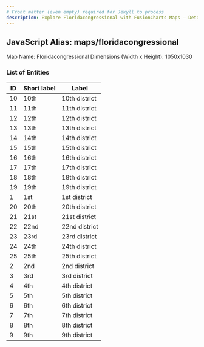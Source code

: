 ```yaml
---
# Front matter (even empty) required for Jekyll to process
description: Explore Floridacongressional with FusionCharts Maps – Detailed features for seamless integration. Try now & enhance your data visualization today! 
---
```


## JavaScript Alias: maps/floridacongressional

Map Name: Floridacongressional
Dimensions (Width x Height): 1050x1030





### List of Entities

ID | Short label | Label
---|---|---|
10|10th|10th district
11|11th|11th district
12|12th|12th district
13|13th|13th district
14|14th|14th district
15|15th|15th district
16|16th|16th district
17|17th|17th district
18|18th|18th district
19|19th|19th district
1|1st|1st district
20|20th|20th district
21|21st|21st district
22|22nd|22nd district
23|23rd|23rd district
24|24th|24th district
25|25th|25th district
2|2nd|2nd district
3|3rd|3rd district
4|4th|4th district
5|5th|5th district
6|6th|6th district
7|7th|7th district
8|8th|8th district
9|9th|9th district